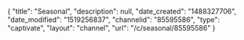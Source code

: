 {
    "title": "Seasonal",
    "description": null,
    "date_created": "1488327706",
    "date_modified": "1519256837",
    "channelid": "85595586",
    "type": "captivate",
    "layout": "channel",
    "url": "\/c\/seasonal\/85595586"
}